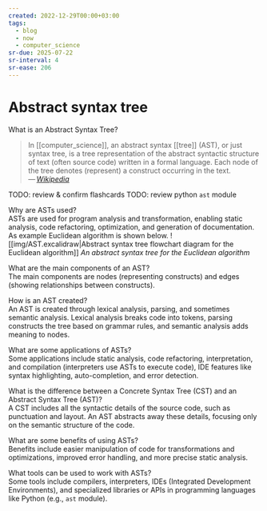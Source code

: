 ```yaml
---
created: 2022-12-29T00:00+03:00
tags:
  - blog
  - now
  - computer_science
sr-due: 2025-07-22
sr-interval: 4
sr-ease: 206
---
```


# Abstract syntax tree

What is an Abstract Syntax Tree?
<br class="f">
> In [[computer_science]], an abstract syntax [[tree]] (AST), or just syntax tree, is a tree representation of the abstract syntactic structure of text (often source code) written in a formal language. Each node of the tree denotes (represent) a construct occurring in the text.\
> — <cite>[Wikipedia](https://en.wikipedia.org/wiki/Abstract_syntax_tree)</cite>

TODO: review & confirm flashcards
TODO: review python `ast` module

Why are ASTs used?
<br class="f">
ASTs are used for program analysis and transformation, enabling static analysis, code refactoring, optimization, and generation of documentation.
As example Euclidean algorithm is shown below.
![[img/AST.excalidraw|Abstract syntax tree flowchart diagram for the Euclidean algorithm]]
_An abstract syntax tree for the Euclidean algorithm_

What are the main components of an AST?
<br class="f">
The main components are nodes (representing constructs) and edges (showing relationships between constructs).

How is an AST created?
<br class="f">
An AST is created through lexical analysis, parsing, and sometimes semantic analysis. Lexical analysis breaks code into tokens, parsing constructs the tree based on grammar rules, and semantic analysis adds meaning to nodes.

What are some applications of ASTs?
<br class="f">
Some applications include static analysis, code refactoring, interpretation, and compilation (interpreters use ASTs to execute code), IDE features like syntax highlighting, auto-completion, and error detection.

What is the difference between a Concrete Syntax Tree (CST) and an Abstract Syntax Tree (AST)?
<br class="f">
A CST includes all the syntactic details of the source code, such as punctuation and layout. An AST abstracts away these details, focusing only on the semantic structure of the code.

What are some benefits of using ASTs?
<br class="f">
Benefits include easier manipulation of code for transformations and optimizations, improved error handling, and more precise static analysis.

What tools can be used to work with ASTs?
<br class="f">
Some tools include compilers, interpreters, IDEs (Integrated Development Environments), and specialized libraries or APIs in programming languages
like Python (e.g., `ast` module).